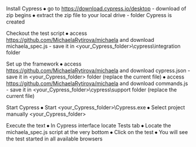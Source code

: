 Install Cypress
⦁	go to https://download.cypress.io/desktop - download of zip begins
⦁	extract the zip file to your local drive - folder Cypress is created

Checkout the test script
⦁	access https://github.com/MichaelaRytirova/michaela and download michaela_spec.js - save it in <your_Cypress_folder>\cypress\integration folder

Set up the framework
⦁	access https://github.com/MichaelaRytirova/michaela and download cypress.json - save it in <your_Cypress_folder> folder (replace the current file)
⦁	access https://github.com/MichaelaRytirova/michaela and download commands.js - save it in <your_Cypress_folder>\cypress\support folder (replace the current file)

Start Cypress
⦁	Start <your_Cypress_folder>\Cypress.exe
⦁	Select project manually <your_Cypress_folder>

Execute the text
⦁	In Cypress interface locate Tests tab
⦁	Locate the michaela_spec.js script at the very bottom
⦁	Click on the test
⦁	You will see the test started in all available browsers
